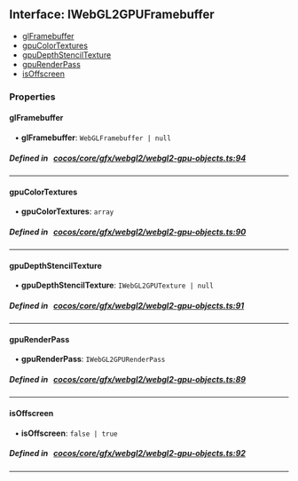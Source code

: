 ## Interface: IWebGL2GPUFramebuffer

- [glFramebuffer](#glFramebuffer)
- [gpuColorTextures](#gpuColorTextures)
- [gpuDepthStencilTexture](#gpuDepthStencilTexture)
- [gpuRenderPass](#gpuRenderPass)
- [isOffscreen](#isOffscreen)

### Properties

#### glFramebuffer

<div style="margin-left: 10px;">


• **glFramebuffer**: ``WebGLFramebuffer | null``

</div>


##### Defined in &nbsp;   [cocos/core/gfx/webgl2/webgl2-gpu-objects.ts:94](https://github.com/cocos-creator/engine/blob/c7bf6b8a9/cocos/core/gfx/webgl2/webgl2-gpu-objects.ts#L94)&nbsp;

___
#### gpuColorTextures

<div style="margin-left: 10px;">


• **gpuColorTextures**: ``array``

</div>


##### Defined in &nbsp;   [cocos/core/gfx/webgl2/webgl2-gpu-objects.ts:90](https://github.com/cocos-creator/engine/blob/c7bf6b8a9/cocos/core/gfx/webgl2/webgl2-gpu-objects.ts#L90)&nbsp;

___
#### gpuDepthStencilTexture

<div style="margin-left: 10px;">


• **gpuDepthStencilTexture**: ``IWebGL2GPUTexture | null``

</div>


##### Defined in &nbsp;   [cocos/core/gfx/webgl2/webgl2-gpu-objects.ts:91](https://github.com/cocos-creator/engine/blob/c7bf6b8a9/cocos/core/gfx/webgl2/webgl2-gpu-objects.ts#L91)&nbsp;

___
#### gpuRenderPass

<div style="margin-left: 10px;">


• **gpuRenderPass**: ``IWebGL2GPURenderPass``

</div>


##### Defined in &nbsp;   [cocos/core/gfx/webgl2/webgl2-gpu-objects.ts:89](https://github.com/cocos-creator/engine/blob/c7bf6b8a9/cocos/core/gfx/webgl2/webgl2-gpu-objects.ts#L89)&nbsp;

___
#### isOffscreen

<div style="margin-left: 10px;">


• **isOffscreen**: ``false | true``

</div>


##### Defined in &nbsp;   [cocos/core/gfx/webgl2/webgl2-gpu-objects.ts:92](https://github.com/cocos-creator/engine/blob/c7bf6b8a9/cocos/core/gfx/webgl2/webgl2-gpu-objects.ts#L92)&nbsp;

___
